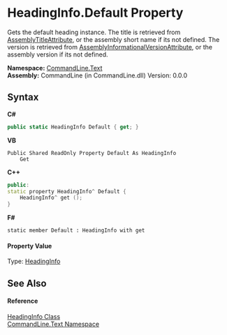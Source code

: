 # HeadingInfo.Default Property 
 

Gets the default heading instance. The title is retrieved from <a href="https://docs.microsoft.com/dotnet/api/system.reflection.assemblytitleattribute" target="_blank">AssemblyTitleAttribute</a>, or the assembly short name if its not defined. The version is retrieved from <a href="https://docs.microsoft.com/dotnet/api/system.reflection.assemblyinformationalversionattribute" target="_blank">AssemblyInformationalVersionAttribute</a>, or the assembly version if its not defined.

**Namespace:**&nbsp;<a href="N_CommandLine_Text">CommandLine.Text</a><br />**Assembly:**&nbsp;CommandLine (in CommandLine.dll) Version: 0.0.0

## Syntax

**C#**<br />
``` C#
public static HeadingInfo Default { get; }
```

**VB**<br />
``` VB
Public Shared ReadOnly Property Default As HeadingInfo
	Get
```

**C++**<br />
``` C++
public:
static property HeadingInfo^ Default {
	HeadingInfo^ get ();
}
```

**F#**<br />
``` F#
static member Default : HeadingInfo with get

```


#### Property Value
Type: <a href="T_CommandLine_Text_HeadingInfo">HeadingInfo</a>

## See Also


#### Reference
<a href="T_CommandLine_Text_HeadingInfo">HeadingInfo Class</a><br /><a href="N_CommandLine_Text">CommandLine.Text Namespace</a><br />